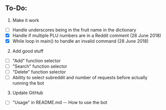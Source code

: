 ## To-Do:
1. Make it work
- [ ] Handle underscores being in the fruit name in the dictionary
- [x] Handle if multiple PLU numbers are in a Reddit comment (28 June 2018)
- [x] While loop in main() to handle an invalid command (28 June 2018)
2. Add good stuff
- [ ] "Add" function selector
- [ ] "Search" function selector
- [ ] "Delete" function selector
- [ ] Ability to select subreddit and number of requests before actually running the bot
3. Update GitHub
- [ ] "Usage" in README.md -- How to use the bot
